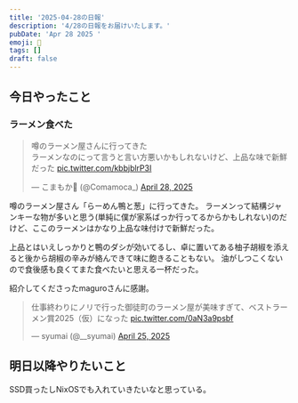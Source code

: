 ```yaml
---
title: '2025-04-28の日報'
description: '4/28の日報をお届けいたします。'
pubDate: 'Apr 28 2025 '
emoji: 🦊
tags: []
draft: false
---
```


## 今日やったこと

### ラーメン食べた

<blockquote class="twitter-tweet"><p lang="ja" dir="ltr">噂のラーメン屋さんに行ってきた<br>ラーメンなのにって言うと言い方悪いかもしれないけど、上品な味で新鮮だった <a href="https://t.co/kbbjblrP3I">pic.twitter.com/kbbjblrP3I</a></p>&mdash; こまもか🦊 (@Comamoca_) <a href="https://twitter.com/Comamoca_/status/1916791860242022743?ref_src=twsrc%5Etfw">April 28, 2025</a></blockquote> <script async src="https://platform.twitter.com/widgets.js" charset="utf-8"></script>

噂のラーメン屋さん「らーめん鴨と葱」に行ってきた。
ラーメンって結構ジャンキーな物が多いと思う(単純に僕が家系ばっか行ってるからかもしれない)のだけど、ここのラーメンはかなり上品な味付けで新鮮だった。

上品とはいえしっかりと鴨のダシが効いてるし、卓に置いてある柚子胡椒を添えると後から胡椒の辛みが絡んできて味に飽きることもない。
油がしつこくないので食後感も良くてまた食べたいと思える一杯だった。

紹介してくださったmaguroさんに感謝。

<blockquote class="twitter-tweet"><p lang="ja" dir="ltr">仕事終わりにノリで行った御徒町のラーメン屋が美味すぎて、ベストラーメン賞2025（仮）になった <a href="https://t.co/0aN3a9psbf">pic.twitter.com/0aN3a9psbf</a></p>&mdash; syumai (@__syumai) <a href="https://twitter.com/__syumai/status/1915740033476423796?ref_src=twsrc%5Etfw">April 25, 2025</a></blockquote> <script async src="https://platform.twitter.com/widgets.js" charset="utf-8"></script>

## 明日以降やりたいこと

SSD買ったしNixOSでも入れていきたいなと思っている。
